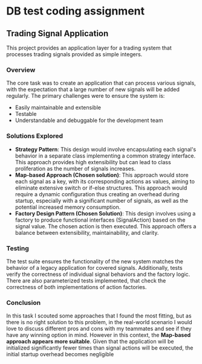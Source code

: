 # DB test coding assignment

## Trading Signal Application

This project provides an application layer for a trading system that processes trading signals provided as simple integers.

### Overview

The core task was to create an application that can process various signals, with the expectation that a large number of new signals will be added regularly. The primary challenges were to ensure the system is:

- Easily maintainable and extensible
- Testable
- Understandable and debuggable for the development team

### Solutions Explored

- **Strategy Pattern**: This design would involve encapsulating each signal's behavior in a separate class implementing a common strategy interface. This approach provides high extensibility but can lead to class proliferation as the number of signals increases.
- **Map-based Approach (Chosen solution)**: This approach would store each signal as a key, with its corresponding actions as values, aiming to eliminate extensive switch or if-else structures. This approach would require a dynamic configuration thus creating an overhead during startup, especially with a significant number of signals, as well as the potential increased memory consumption.
- **Factory Design Pattern (Chosen Solution)**: This design involves using a factory to produce functional interfaces (SignalAction) based on the signal value. The chosen action is then executed. This approach offers a balance between extensibility, maintainability, and clarity.

### Testing

The test suite ensures the functionality of the new system matches the behavior of a legacy application for covered signals. Additionally, tests verify the correctness of individual signal behaviors and the factory logic. There are also parameterized tests implemented, that check the correctness of both implementations of action factories.

### Conclusion
In this task I scouted some approaches that I found the most fitting, but as there is no right solution to this problem, in the real-world scenario I would love to discuss different pros and cons with my teammates and see if they have any winning option in mind. 
However in this context, the **Map-based approach appears more suitable**. Given that the application will be initialized significantly fewer times than signal actions will be executed, the initial startup overhead becomes negligible
